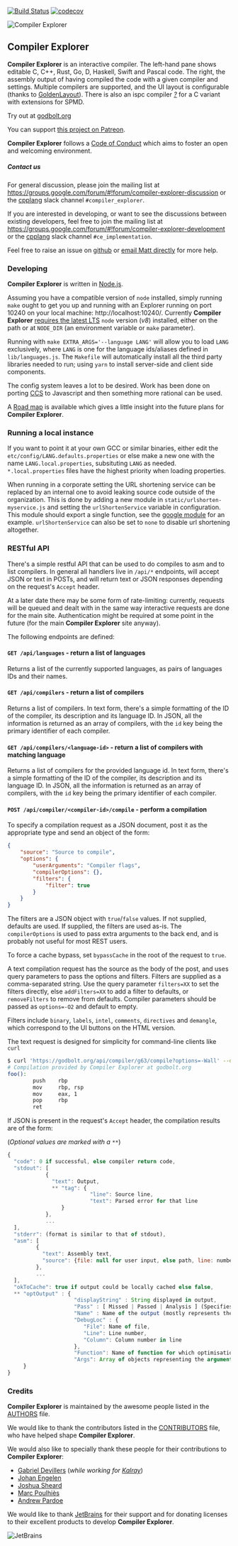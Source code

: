 [![Build Status](https://travis-ci.org/mattgodbolt/compiler-explorer.svg?branch=master)](https://travis-ci.org/mattgodbolt/compiler-explorer)
[![codecov](https://codecov.io/gh/mattgodbolt/compiler-explorer/branch/master/graph/badge.svg)](https://codecov.io/gh/mattgodbolt/compiler-explorer)

![Compiler Explorer](docs/logo.svg)

Compiler Explorer
------------

**Compiler Explorer** is an interactive compiler. The left-hand pane shows
 editable C, C++, Rust, Go, D, Haskell, Swift and Pascal code.
The right, the assembly output of having compiled the code with a given
 compiler and settings. Multiple compilers are supported, and the UI layout
 is configurable (thanks to [GoldenLayout](https://www.golden-layout.com/)).
There is also an ispc compiler _[?](https://ispc.github.io/)_ for a C variant
 with extensions for SPMD.

Try out at [godbolt.org](https://godbolt.org)

You can support [this project on Patreon](https://patreon.com/mattgodbolt).

**Compiler Explorer** follows a [Code of Conduct](CODE_OF_CONDUCT.md) which
 aims to foster an open and welcoming environment.

##### Contact us

For general discussion, please join the mailing list at
 https://groups.google.com/forum/#!forum/compiler-explorer-discussion or the
 [cpplang](https://cpplang.now.sh/) slack channel `#compiler_explorer`.

If you are interested in developing, or want to see the discussions between
 existing developers, feel free to join the mailing list at
 https://groups.google.com/forum/#!forum/compiler-explorer-development or the
 [cpplang](https://cpplang.now.sh/) slack channel `#ce_implementation`.
 
Feel free to raise an issue on
 [github](https://github.com/mattgodbolt/compiler-explorer/issues) or
 [email Matt directly](mailto:matt@godbolt.org) for more help.

### Developing

**Compiler Explorer** is written in [Node.js](https://nodejs.org/).

Assuming you have a compatible version of `node` installed, simply running
 `make` ought to get you up and running with an Explorer running on port 10240
 on your local machine: http://localhost:10240/.
 Currently **Compiler Explorer**
 [requires the latest LTS](CONTRIBUTING.md#node-version) `node` version
 (_v8_) installed, either on the path or at `NODE_DIR`
 (an environment variable or `make` parameter).


Running with `make EXTRA_ARGS='--language LANG'` will allow you to load
 `LANG` exclusively, where `LANG` is one for the language ids/aliases defined
 in `lib/languages.js`. The `Makefile` will automatically install all the
 third party libraries needed to run; using `yarn` to install server-side and
 client side components.


The config system leaves a lot to be desired. Work has been done on porting
 [CCS](https://github.com/hellige/ccs-cpp) to Javascript and then something
 more rational can be used.


A [Road map](Roadmap.md) is available which gives a little insight into
 the future plans for **Compiler Explorer**.

### Running a local instance

If you want to point it at your own GCC or similar binaries, either edit the
 `etc/config/LANG.defaults.properties` or else make a new one with
 the name `LANG.local.properties`, subsituting `LANG` as needed.
 `*.local.properties` files have the highest priority when loading properties.

When running in a corporate setting the URL shortening service can be replaced
 by an internal one to avoid leaking source code outside of the organization.
 This is done by adding a new module in `static/urlshorten-myservice.js` and
 setting the `urlShortenService` variable in configuration. This module should
 export a single function, see the [google module](static/urlshorten-google.js)
 for an example. `urlShortenService` can also be set to `none` to disable url
 shortening altogether.

### RESTful API

There's a simple restful API that can be used to do compiles to asm and to
 list compilers. In general all handlers live in `/api/*` endpoints, will
 accept JSON or text in POSTs, and will return text or JSON responses depending
 on the request's `Accept` header.

At a later date there may be some form of rate-limiting:
 currently, requests will be queued and dealt with in the same way interactive
 requests are done for the main site. Authentication might be required at some
 point in the future (for the main **Compiler Explorer** site anyway).

The following endpoints are defined:

#### `GET /api/languages` - return a list of languages

Returns a list of the currently supported languages, as pairs of languages IDs
 and their names.

#### `GET /api/compilers` - return a list of compilers

Returns a list of compilers. In text form, there's a simple formatting of the
 ID of the compiler, its description and its language ID. In JSON, all the
 information is returned as an array of compilers, with the `id` key being the
 primary identifier of each compiler.


#### `GET /api/compilers/<language-id>` - return a list of compilers with matching language

Returns a list of compilers for the provided language id. In text form,
 there's a simple formatting of the ID of the compiler, its description and its
 language ID. In JSON, all the information is returned as an array of compilers,
 with the `id` key being the primary identifier of each compiler.

#### `POST /api/compiler/<compiler-id>/compile` - perform a compilation

To specify a compilation request as a JSON document, post it as the appropriate
 type and send an object of the form:
```JSON
{
    "source": "Source to compile",
    "options": {
        "userArguments": "Compiler flags",
        "compilerOptions": {},
        "filters": {
            "filter": true
        }
    }
}
``` 

The filters are a JSON object with `true`/`false` values. If not supplied,
 defaults are used. If supplied, the filters are used as-is.
 The `compilerOptions` is used to pass extra arguments to the back end, and is
 probably not useful for most REST users.

To force a cache bypass, set `bypassCache` in the root of the request to `true`.

A text compilation request has the source as the body of the post, and uses
 query parameters to pass the options and filters. Filters are supplied as a
 comma-separated string. Use the query parameter `filters=XX` to set the
 filters directly, else `addFilters=XX` to add a filter to defaults,
 or `removeFilters` to remove from defaults.
 Compiler parameters should be passed as `options=-O2` and default to empty.

Filters include `binary`, `labels`, `intel`, `comments`, `directives` and
 `demangle`, which correspond to the UI buttons on the HTML version.

The text request is designed for simplicity for command-line clients like `curl`

```bash
$ curl 'https://godbolt.org/api/compiler/g63/compile?options=-Wall' --data-binary 'int foo() { return 1; }'
# Compilation provided by Compiler Explorer at godbolt.org
foo():
        push    rbp
        mov     rbp, rsp
        mov     eax, 1
        pop     rbp
        ret
```

If JSON is present in the request's `Accept` header, the compilation results
 are of the form:

(_Optional values are marked with a `**`_)

```javascript
{
  "code": 0 if successful, else compiler return code,
  "stdout": [
            {
              "text": Output,
              ** "tag": {
                          "line": Source line,
                          "text": Parsed error for that line
                 }
            },
            ...
  ],
  "stderr": (format is similar to that of stdout),
  "asm": [
         {
           "text": Assembly text,
           "source": {file: null for user input, else path, line: number} or null if none
         },
         ...
  ],
  "okToCache": true if output could be locally cached else false,
  ** "optOutput" : {
                     "displayString" : String displayed in output,
                     "Pass" : [ Missed | Passed | Analysis ] (Specifies the type of optimisation output),
                     "Name" : Name of the output (mostly represents the reason for the output),
                     "DebugLoc" : {
                        "File": Name of file,
                        "Line": Line number,
                        "Column": Column number in line
                     },
                     "Function": Name of function for which optimisation output is provided,
                     "Args": Array of objects representing the arguments that the optimiser used when trying to optimise
     }
}
```

### Credits

**Compiler Explorer** is maintained by the awesome people listed in the
 [AUTHORS](AUTHORS.md) file.

We would like to thank the contributors listed in the
 [CONTRIBUTORS](CONTRIBUTORS.md) file, who have helped shape **Compiler Explorer**.


We would also like to specially thank these people for their contributions to
 **Compiler Explorer**:
- [Gabriel Devillers](https://github.com/voxelf)
 (_while working for [Kalray](http://www.kalrayinc.com/)_)
- [Johan Engelen](https://github.com/JohanEngelen)
- [Joshua Sheard](https://github.com/jsheard)
- [Marc Poulhiès](https://github.com/dkm)
- [Andrew Pardoe](https://github.com/AndrewPardoe)

We would like to thank [JetBrains](https://www.jetbrains.com/) for their support
 and for donating licenses to their excellent products to develop **Compiler Explorer**.

![JetBrains](docs/jetbrains.svg)

